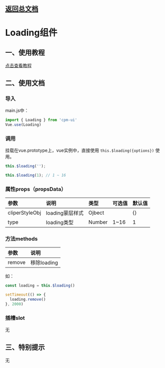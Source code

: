 ## [返回总文档](https://github.com/cpm828/cpm-ui)

# Loading组件

## 一、使用教程
[点击查看教程](https://cpm828.github.io/cpm_ui/demo/index.html#/loading)



## 二、使用文档
### 导入
main.js中：
```js
import { Loading } from 'cpm-ui'
Vue.use(Loading)
```

### 调用
挂载在vue.prototype上，vue实例中，直接使用 `this.$loading({options})` 使用。
```js
this.$loading('');

this.$loading(1); // 1 ~ 16
```

### 属性props（propsData）
|参数|说明|类型|可选值|默认值|
|:---|:---|:---|:---|:---|
|cliperStyleObj|loading蒙层样式|Ojbect||{}|
|type|loading类型|Number|1~16|1|

### 方法methods
|参数|说明|
|:---|:---|
|remove|移除loading|
如：
```js
const loading = this.$loading()

setTimeout(() => {
  loading.remove()
}, 2000)
```

### 插槽slot
无


## 三、特别提示
无
